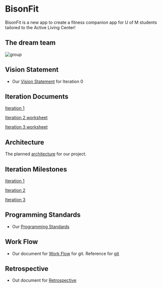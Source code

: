# BisonFit

BisonFit is a new app to create a fitness companion app for U of M students tailored to the Active Living Center!

## The dream team 

![group](Docs/Group.jpg)


## Vision Statement

- Our [Vision Statement](https://code.cs.umanitoba.ca/3350-summer2023/funkyflamingos-4/-/blob/main/Docs/Vision%20Statement.md) for Iteration 0


## Iteration Documents

[Iteration 1](https://code.cs.umanitoba.ca/3350-summer2023/funkyflamingos-4/-/blob/main/Docs/Iteration1.md)

[Iteration 2 worksheet](https://code.cs.umanitoba.ca/3350-summer2023/funkyflamingos-4/-/blob/main/Docs/Iteration2%20Worksheet.md)

[Iteration 3 worksheet](https://code.cs.umanitoba.ca/3350-summer2023/funkyflamingos-4/-/blob/main/Docs/Iteration3%20Worksheet.md)

## Architecture 

The planned [architecture](https://code.cs.umanitoba.ca/3350-summer2023/funkyflamingos-4/-/blob/main/Docs/ARCHITECTURE.md) for our project. 

## Iteration Milestones

[Iteration 1](https://code.cs.umanitoba.ca/3350-summer2023/funkyflamingos-4/-/milestones/1#tab-issues)

[Iteration 2](https://code.cs.umanitoba.ca/3350-summer2023/funkyflamingos-4/-/milestones/2#tab-issues)

[Iteration 3](https://code.cs.umanitoba.ca/3350-summer2023/funkyflamingos-4/-/milestones/3#tab-issues)

## Programming Standards

- Our [Programming Standards](https://code.cs.umanitoba.ca/3350-summer2023/funkyflamingos-4/-/blob/main/Docs/Programming%20Standards.md)


## Work Flow

- Our document for [Work Flow](https://code.cs.umanitoba.ca/3350-summer2023/funkyflamingos-4/-/blob/main/Docs/Workflow.md) for git. Reference for [git](https://code.cs.umanitoba.ca/3350-summer2023/funkyflamingos-4/-/blob/main/Docs/Git%20Reference.md)


## Retrospective

- Out document for [Retrospective](https://code.cs.umanitoba.ca/3350-summer2023/funkyflamingos-4/-/blob/main/Docs/Retrospective.md)

